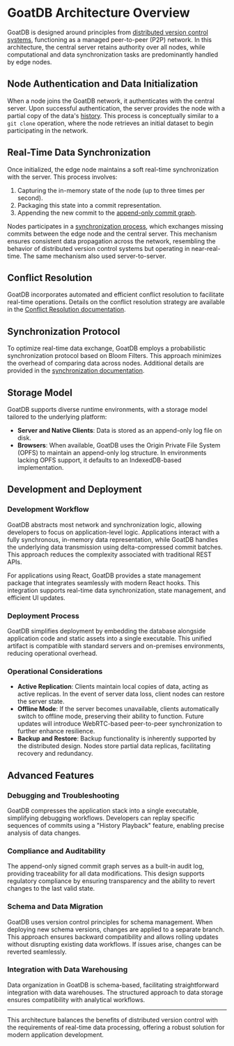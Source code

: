 # GoatDB Architecture Overview

GoatDB is designed around principles from [distributed version control systems](https://en.wikipedia.org/wiki/Distributed_version_control), functioning as a managed peer-to-peer (P2P) network. In this architecture, the central server retains authority over all nodes, while computational and data synchronization tasks are predominantly handled by edge nodes.

## Node Authentication and Data Initialization

When a node joins the GoatDB network, it authenticates with the central server. Upon successful authentication, the server provides the node with a partial copy of the data's [history](commit-graph.md). This process is conceptually similar to a `git clone` operation, where the node retrieves an initial dataset to begin participating in the network.

## Real-Time Data Synchronization

Once initialized, the edge node maintains a soft real-time synchronization with the server. This process involves:

1. Capturing the in-memory state of the node (up to three times per second).
2. Packaging this state into a commit representation.
3. Appending the new commit to the [append-only commit graph](commit-graph.md).

Nodes participates in a [synchronization process](sync.md), which exchanges missing commits between the edge node and the central server. This mechanism ensures consistent data propagation across the network, resembling the behavior of distributed version control systems but operating in near-real-time. The same mechanism also used server-to-server.

## Conflict Resolution

GoatDB incorporates automated and efficient conflict resolution to facilitate real-time operations. Details on the conflict resolution strategy are available in the [Conflict Resolution documentation](./conflict-resolution.md).

## Synchronization Protocol

To optimize real-time data exchange, GoatDB employs a probabilistic synchronization protocol based on Bloom Filters. This approach minimizes the overhead of comparing data across nodes. Additional details are provided in the [synchronization documentation](./sync.md).

## Storage Model

GoatDB supports diverse runtime environments, with a storage model tailored to the underlying platform:

- **Server and Native Clients**: Data is stored as an append-only log file on disk.
- **Browsers**: When available, GoatDB uses the Origin Private File System (OPFS) to maintain an append-only log structure. In environments lacking OPFS support, it defaults to an IndexedDB-based implementation.

## Development and Deployment

### Development Workflow

GoatDB abstracts most network and synchronization logic, allowing developers to focus on application-level logic. Applications interact with a fully synchronous, in-memory data representation, while GoatDB handles the underlying data transmission using delta-compressed commit batches. This approach reduces the complexity associated with traditional REST APIs.

For applications using React, GoatDB provides a state management package that integrates seamlessly with modern React hooks. This integration supports real-time data synchronization, state management, and efficient UI updates.

### Deployment Process

GoatDB simplifies deployment by embedding the database alongside application code and static assets into a single executable. This unified artifact is compatible with standard servers and on-premises environments, reducing operational overhead.

### Operational Considerations

- **Active Replication**: Clients maintain local copies of data, acting as active replicas. In the event of server data loss, client nodes can restore the server state.
- **Offline Mode**: If the server becomes unavailable, clients automatically switch to offline mode, preserving their ability to function. Future updates will introduce WebRTC-based peer-to-peer synchronization to further enhance resilience.
- **Backup and Restore**: Backup functionality is inherently supported by the distributed design. Nodes store partial data replicas, facilitating recovery and redundancy.

## Advanced Features

### Debugging and Troubleshooting

GoatDB compresses the application stack into a single executable, simplifying debugging workflows. Developers can replay specific sequences of commits using a "History Playback" feature, enabling precise analysis of data changes.

### Compliance and Auditability

The append-only signed commit graph serves as a built-in audit log, providing traceability for all data modifications. This design supports regulatory compliance by ensuring transparency and the ability to revert changes to the last valid state.

### Schema and Data Migration

GoatDB uses version control principles for schema management. When deploying new schema versions, changes are applied to a separate branch. This approach ensures backward compatibility and allows rolling updates without disrupting existing data workflows. If issues arise, changes can be reverted seamlessly.

### Integration with Data Warehousing

Data organization in GoatDB is schema-based, facilitating straightforward integration with data warehouses. The structured approach to data storage ensures compatibility with analytical workflows.

---

This architecture balances the benefits of distributed version control with the requirements of real-time data processing, offering a robust solution for modern application development.
